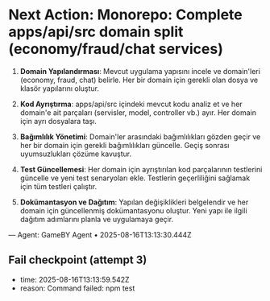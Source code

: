 # Next Action: Monorepo: Complete apps/api/src domain split (economy/fraud/chat services)

1. **Domain Yapılandırması**: Mevcut uygulama yapısını incele ve domain'leri (economy, fraud, chat) belirle. Her bir domain için gerekli olan dosya ve klasör yapılarını oluştur.

2. **Kod Ayrıştırma**: apps/api/src içindeki mevcut kodu analiz et ve her domain'e ait parçaları (servisler, model, controller vb.) ayır. Her domain için ayrı dosyalara taşı.

3. **Bağımlılık Yönetimi**: Domain'ler arasındaki bağımlılıkları gözden geçir ve her bir domain için gerekli bağımlılıkları güncelle. Geçiş sonrası uyumsuzlukları çözüme kavuştur.

4. **Test Güncellemesi**: Her domain için ayrıştırılan kod parçalarının testlerini güncelle ve yeni test senaryoları ekle. Testlerin geçerliliğini sağlamak için tüm testleri çalıştır.

5. **Dokümantasyon ve Dağıtım**: Yapılan değişiklikleri belgelendir ve her domain için güncellenmiş dokümantasyonu oluştur. Yeni yapı ile ilgili dağıtım adımlarını planla ve uygulamaya geçir.

— Agent: GameBY Agent • 2025-08-16T13:13:30.444Z


## Fail checkpoint (attempt 3)
- time: 2025-08-16T13:13:59.542Z
- reason: Command failed: npm test
